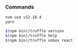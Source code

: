 ### Commands

```bash
nvm use v12.18.4
yarn

$(npm bin)/truffle version
$(npm bin)/truffle help
$(npm bin)/truffle unbox react
```